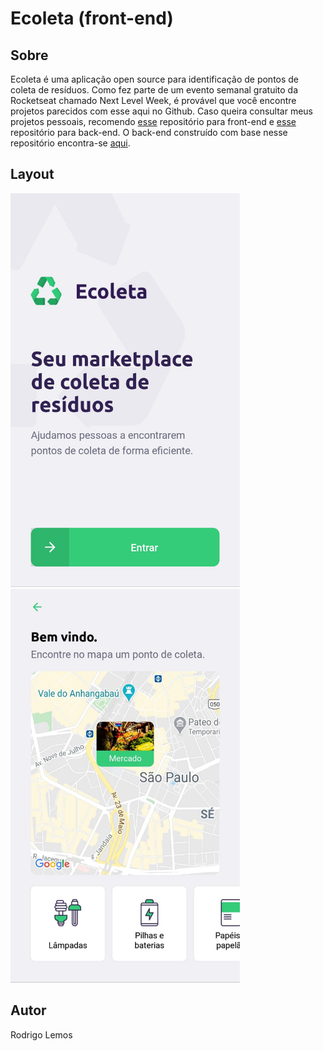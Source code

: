 # Ecoleta (front-end)

## Sobre

Ecoleta é uma aplicação open source para identificação de pontos de coleta de resíduos. Como fez parte de um evento semanal gratuito da Rocketseat chamado Next Level Week, é provável que você encontre projetos parecidos com esse aqui no Github.
Caso queira consultar meus projetos pessoais, recomendo [esse](https://github.com/rodrigolemos/my-school-front) repositório para front-end e [esse](https://github.com/rodrigolemos/my-school) repositório para back-end.
O back-end construído com base nesse repositório encontra-se [aqui](https://github.com/rodrigolemos/ecoleta).

## Layout

<p align="left" style="margin-top: 10px;">
  <img alt="Principal" src="./src/assets/ecoleta-1.jfif" width="367" height="630">
  <img alt="Principal" src="./src/assets/ecoleta-2.jfif" width="367" height="630">
</p>


## Autor

Rodrigo Lemos
